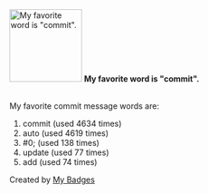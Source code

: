 <img src="https://my-badges.github.io/my-badges/favorite-word.png" alt="My favorite word is &quot;commit&quot;." title="My favorite word is &quot;commit&quot;." width="128">
<strong>My favorite word is &quot;commit&quot;.</strong>
<br><br>

My favorite commit message words are:

1. commit (used 4634 times)
2. auto (used 4619 times)
3. #0; (used 138 times)
4. update (used 77 times)
5. add (used 74 times)


Created by <a href="https://github.com/my-badges/my-badges">My Badges</a>